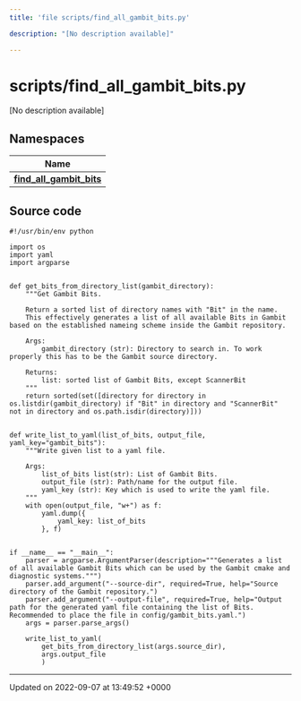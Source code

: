 ```yaml
---
title: 'file scripts/find_all_gambit_bits.py'

description: "[No description available]"

---
```


# scripts/find_all_gambit_bits.py



[No description available]

## Namespaces

| Name           |
| -------------- |
| **[find_all_gambit_bits](/documentation/code/namespaces/namespacefind__all__gambit__bits/)**  |




## Source code

```
#!/usr/bin/env python

import os
import yaml
import argparse


def get_bits_from_directory_list(gambit_directory):
    """Get Gambit Bits.

    Return a sorted list of directory names with "Bit" in the name. 
    This effectively generates a list of all available Bits in Gambit based on the established nameing scheme inside the Gambit repository.

    Args:
        gambit_directory (str): Directory to search in. To work properly this has to be the Gambit source directory.

    Returns:
        list: sorted list of Gambit Bits, except ScannerBit
    """
    return sorted(set([directory for directory in os.listdir(gambit_directory) if "Bit" in directory and "ScannerBit" not in directory and os.path.isdir(directory)]))


def write_list_to_yaml(list_of_bits, output_file, yaml_key="gambit_bits"):
    """Write given list to a yaml file.

    Args:
        list_of_bits list(str): List of Gambit Bits.
        output_file (str): Path/name for the output file.
        yaml_key (str): Key which is used to write the yaml file.
    """
    with open(output_file, "w+") as f:
        yaml.dump({
            yaml_key: list_of_bits
        }, f)


if __name__ == "__main__":
    parser = argparse.ArgumentParser(description="""Generates a list of all available Gambit Bits which can be used by the Gambit cmake and diagnostic systems.""")
    parser.add_argument("--source-dir", required=True, help="Source directory of the Gambit repository.")
    parser.add_argument("--output-file", required=True, help="Output path for the generated yaml file containing the list of Bits. Recommended to place the file in config/gambit_bits.yaml.")
    args = parser.parse_args()

    write_list_to_yaml(
        get_bits_from_directory_list(args.source_dir),
        args.output_file
        )
```


-------------------------------

Updated on 2022-09-07 at 13:49:52 +0000
